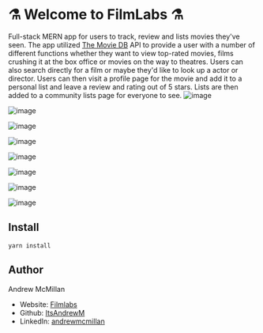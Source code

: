 # :alembic: Welcome to FilmLabs :alembic:

Full-stack MERN app for users to track, review and lists movies they've seen.  The app utilized [The Movie DB](https://developers.themoviedb.org/) API to provide a user with a number of different functions whether they want to view top-rated movies, films crushing it at the box office or movies on the way to theatres.  Users can also search directly for a film or maybe they'd like to look up a actor or director.  Users can then visit a profile page for the movie and add it to a personal list and leave a review and rating out of 5 stars. Lists are then added to a community lists page for everyone to see.
![image](https://user-images.githubusercontent.com/112970534/211723398-0b92682e-59c1-4bcd-a0a0-8a5ce7bd2619.png)

![image](https://user-images.githubusercontent.com/112970534/211723544-be8d47b0-9b2f-43cf-af26-4fbced6fb71d.png)

![image](https://user-images.githubusercontent.com/112970534/211723739-12b713ad-8d99-4595-a092-a2c34d61e842.png)

![image](https://user-images.githubusercontent.com/112970534/211723809-faf7c4ab-ecf3-41f5-b2df-c722704e5b9c.png)

![image](https://user-images.githubusercontent.com/112970534/211723936-9bbaf635-8f0e-4af4-b6cd-5a7a6743a1e5.png)

![image](https://user-images.githubusercontent.com/112970534/211724237-aae4a959-1db5-463c-bd96-a0e3f5d5a9cb.png)

![image](https://user-images.githubusercontent.com/112970534/211724599-2711bc89-eb24-4ba0-aad4-85276b16619e.png)

![image](https://user-images.githubusercontent.com/112970534/211724636-a4d00abd-2c0f-4562-be39-822f66342b87.png)

## Install
```
yarn install
```
## Author
Andrew McMillan
* Website: [Filmlabs](https://movielabs.onrender.com)
* Github: [ItsAndrewM](https://github.com/ItsAndrewM)
* LinkedIn: [andrewmcmillan](https://www.linkedin.com/in/andrewrmcmillan/)
